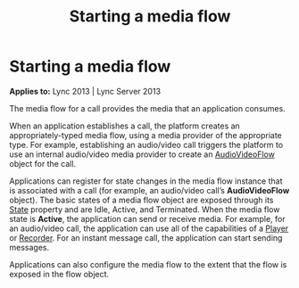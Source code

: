 ﻿---
title: Starting a media flow
TOCTitle: Starting a media flow
ms:assetid: 8ee8b023-5093-44a5-b22a-cff207d5e5ac
ms:mtpsurl: https://msdn.microsoft.com/library/Dn466034(v=office.15)
ms:contentKeyID: 57103027
ms.date: 07/25/2014
mtps_version: v=office.15
---

# Starting a media flow


**Applies to:** Lync 2013 | Lync Server 2013

The media flow for a call provides the media that an application consumes.

When an application establishes a call, the platform creates an appropriately-typed media flow, using a media provider of the appropriate type. For example, establishing an audio/video call triggers the platform to use an internal audio/video media provider to create an [AudioVideoFlow](https://msdn.microsoft.com/library/hh383533\(v=office.15\)) object for the call.

Applications can register for state changes in the media flow instance that is associated with a call (for example, an audio/video call’s **AudioVideoFlow** object). The basic states of a media flow object are exposed through its [State](https://msdn.microsoft.com/library/hh349893\(v=office.15\)) property and are Idle, Active, and Terminated. When the media flow state is **Active**, the application can send or receive media. For example, for an audio/video call, the application can use all of the capabilities of a [Player](https://msdn.microsoft.com/library/hh383679\(v=office.15\)) or [Recorder](https://msdn.microsoft.com/library/hh382678\(v=office.15\)). For an instant message call, the application can start sending messages.

Applications can also configure the media flow to the extent that the flow is exposed in the flow object.

